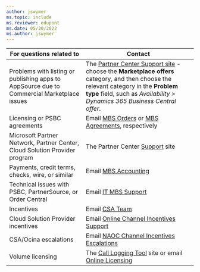 ```yaml
---
author: jswymer
ms.topic: include
ms.reviewer: edupont
ms.date: 05/30/2022
ms.author: jswymer
---
```

|For questions related to               |Contact               |
|---------------------------------------|----------------------|
|Problems with listing or publishing apps to AppSource due to Commercial Marketplace issues|The [Partner Center Support site](https://partner.microsoft.com/support) - choose the **Marketplace offers** category, and then choose the relevant category in the **Problem type** field, such as *Availability > Dynamics 365 Business Central offer*.|
|Licensing or PSBC agreements |Email [MBS Orders](mailto:mbsorder@microsoft.com) or [MBS Agreements](mailto:mbsagree@microsoft.com), respectively |
|Microsoft Partner Network, Partner Center, Cloud Solution Provider program |The Partner Center [Support](https://partner.microsoft.com/support) site|
|Payments, credit terms, checks, wire, or similar |Email [MBS Accounting](mailto:msgpar@microsoft.com) |
|Technical issues with PSBC, PartnerSource, or Order Central|Email [IT MBS Support](mailto:itmbssup@microsoft.com)  |
|Incentives |Email [CSA Team](mailto:mbscsa@microsoft.com)|
|Cloud Solution Provider incentives|Email [Online Channel Incentives Support](mailto:ocina@microsoft.com) |
|CSA/Ocina escalations| Email [NAOC Channel Incentives Escalations](mailto:naoccies@microsoft.com) |
|Volume licensing |The [Call Logging Tool](https://clt.partners.extranet.microsoft.com/clt/) site or email [Online Licensing](mailto:mvlohelp@microsoft.com)|